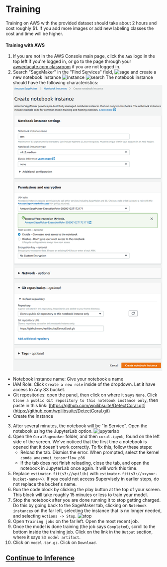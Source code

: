 # Training

Training on AWS with the provided dataset should take about 2 hours and cost roughly $1. If you add more images or add new labeling classes the cost and time will be higher.

#### Training with AWS
1. If you are not in the AWS Console main page, click the `AWS` logo in the top left if you're logged in, or go to the page through your [awseducate.com classroom](https://www.awseducate.com) if you are not logged in.
2. Search "SageMaker" in the "Find Services" field, ![sage](search-sagemaker.png) and create a new notebook instance ![instance](create-instance.png) ![search](create-notebook.png) The notebook instance should have the following characteristics:
 ![newnotebook](new-notebook.png)
 - Notebook instance name: Give your notebook a name
 - IAM Role: Click `Create a new role` inside of the dropdown. Let it have access to Any S3 bucket.
 - Git repositories: open the panel, then click on where it says `None`. Click `Clone a public Git repository to this notebook instance only`, then paste in this link: [https://github.com/wpilibsuite/DetectCoral.git](https://github.com/wpilibsuite/DetectCoral.git)
 - Create the instance
3. After several minutes, the notebook will be "In Service". Open the notebook using the JupyterLab option. ![jupyterlab](open-jupyter.png)
4. Open the `CoralSagemaker` folder, and then `coral.ipynb`, found on the left side of the screen. We've noticed that the first time a notebook is opened that it doesn't work correctly. To fix this, follow these steps:
   - Reload the tab. Dismiss the error. When prompted, select the kernel `conda_amazonei_tensorflow_p36`
   - If the tab does not finish reloading, close the tab, and open the notebook in JupyterLab once again. It will work this time.
5. Replace `estimator.fit(s3://wpilib)` with `estimator.fit(s3://<<your-bucket-name>>)`. If you could not access Supervisely in earlier steps, do not replace the bucket's name.
6. Run the code block by clicking the play button at the top of your screen. This block will take roughly 15 minutes or less to train your model.
7. Stop the notebook after you are done running it to stop getting charged. Do this by going back to the SageMaker tab, clicking on `Notebook instances` on the far left, selecting the instance that is no longer needed, and selecting `Actions -> Stop`. ![stop](stop-instance.png)
8. Open `Training jobs` on the far left. Open the most recent job.
9. Once the model is done training (the job says `Completed`), scroll to the bottom inside the training job. Click on the link in the `Output` section, where it says `S3 model artifact`.
10. Click on `model.tar.gz`. Click on `Download`.

## [Continue to Inference](inference.md)